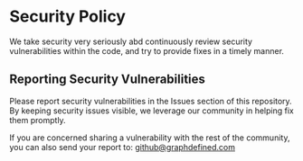# Security Policy

We take security very seriously abd continuously review security vulnerabilities within the code, and try to provide fixes in a timely manner.

## Reporting Security Vulnerabilities
Please report security vulnerabilities in the Issues section of this repository. By keeping security issues visible, we leverage our community in helping fix them promptly.

If you are concerned sharing a vulnerability with the rest of the community, you can also send your report to: github@graphdefined.com
